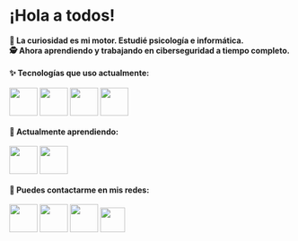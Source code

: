 <h1> ¡Hola a todos!</h1>

**🧭 La curiosidad es mi motor. Estudié psicología e informática.**<br>
**🕵️ Ahora aprendiendo y trabajando en ciberseguridad a tiempo completo.**
<br>
<br>
**✨ Tecnologías que uso actualmente:**<br>
<br>
<code><a href="https://es.wikipedia.org/wiki/GNU/Linux" target="_blank"><img height="50" src="https://www.vectorlogo.zone/logos/linuxfoundation/linuxfoundation-ar21.svg"></a></code>
<code><a href="https://www.python.org/" target="_blank"><img height="50" src="https://www.vectorlogo.zone/logos/python/python-ar21.svg"></a></code>
<code><a href="https://git-scm.com/" target="_blank"><img height="50" src="https://www.vectorlogo.zone/logos/git-scm/git-scm-ar21.svg"></a></code>
<code><a href="https://www.mysql.com/" target="_blank"><img height="50" src="https://www.vectorlogo.zone/logos/mysql/mysql-ar21.svg"></a></code>
<br>
<br>
**🌱 Actualmente aprendiendo:** <br>
<br>
<code><a href="https://www.javascript.com/" target="_blank"><img height="50" src="https://www.vectorlogo.zone/logos/javascript/javascript-ar21.svg"></a></code>
<code><a href="https://cloud.google.com/" target="_blank"><img height="50" src="https://www.vectorlogo.zone/logos/google_cloud/google_cloud-ar21.svg"></a></code>
<br>
<br>
**💬 Puedes contactarme en mis redes:**<br>
<br> 
<code><a href="https://www.linkedin.com/in/hellisleiva/" target="_blank"><img height="50" src="https://www.vectorlogo.zone/logos/linkedin/linkedin-ar21.svg"></a></code>
<code><a href="https://twitter.com/hellisleiva/" target="_blank"><img height="50" src="https://www.vectorlogo.zone/logos/twitter/twitter-ar21.svg"></a></code>
<code><a href="https://github.com/hellisleiva/" target="_blank"><img height="50" src="https://www.vectorlogo.zone/logos/github/github-ar21.svg"></a></code>
<code><a href="https://www.hackthebox.eu/home/users/profile/121196" target="_blank"><img height="44" src="https://image4.owler.com/logo/hackthebox_owler_20190103_123530_large.png"></a></code>
<br>
<br>

